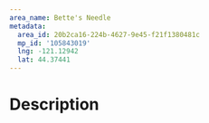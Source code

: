 ```yaml
---
area_name: Bette's Needle
metadata:
  area_id: 20b2ca16-224b-4627-9e45-f21f1380481c
  mp_id: '105843019'
  lng: -121.12942
  lat: 44.37441
---
```

# Description
